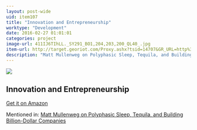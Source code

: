 ```yaml
---
layout: post-wide
uid: item107
title: "Innovation and Entrepreneurship"
worktype: "Development"
date: 2016-02-27 01:01:01
categories: project
image-url: 411IJ6TIhLL._SY291_BO1,204,203,200_QL40_.jpg
item-url: http://target.georiot.com/Proxy.ashx?tsid=14707&GR_URL=http%3A%2F%2Fwww.amazon.com%2FInnovation-Entrepreneurship-Peter-F-Drucker%2Fdp%2F0060851139%2F
description: "Matt Mullenweg on Polyphasic Sleep, Tequila, and Building Billion-Dollar Companies"
---
```

<a href="http://target.georiot.com/Proxy.ashx?tsid=14707&GR_URL=http%3A%2F%2Fwww.amazon.com%2FInnovation-Entrepreneurship-Peter-F-Drucker%2Fdp%2F0060851139%2F" target="blank"><img src="../../../../img/thumbs/411IJ6TIhLL._SY291_BO1,204,203,200_QL40_.jpg" class="prod-img"></a>
<h2>Innovation and Entrepreneurship</h2>
<p><a href="http://target.georiot.com/Proxy.ashx?tsid=14707&GR_URL=http%3A%2F%2Fwww.amazon.com%2FInnovation-Entrepreneurship-Peter-F-Drucker%2Fdp%2F0060851139%2F" target="blank">Get it on Amazon</a><p>
<p>Mentioned in: <a href="http://fourhourworkweek.com/2015/02/09/matt-mullenweg/comment-page-3/" target="blank">Matt Mullenweg on Polyphasic Sleep, Tequila, and Building Billion-Dollar Companies</a></p>
